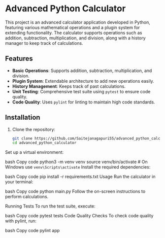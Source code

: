 # Advanced Python Calculator

This project is an advanced calculator application developed in Python, featuring various mathematical operations and a plugin system for extending functionality. The calculator supports operations such as addition, subtraction, multiplication, and division, along with a history manager to keep track of calculations.

## Features

- **Basic Operations**: Supports addition, subtraction, multiplication, and division.
- **Plugin System**: Extendable architecture to add new operations easily.
- **History Management**: Keeps track of past calculations.
- **Unit Testing**: Comprehensive test suite using `pytest` to ensure code quality.
- **Code Quality**: Uses `pylint` for linting to maintain high code standards.

## Installation

1. Clone the repository:
   ```bash
   git clone https://github.com/Saitejanagapuri55/advanced_python_calculator.git
   cd advanced_python_calculator
Set up a virtual environment:

bash
Copy code
python3 -m venv venv
source venv/bin/activate  # On Windows use `venv\Scripts\activate`
Install the required dependencies:

bash
Copy code
pip install -r requirements.txt
Usage
Run the calculator in your terminal:

bash
Copy code
python main.py
Follow the on-screen instructions to perform calculations.

Running Tests
To run the test suite, execute:

bash
Copy code
pytest tests
Code Quality Checks
To check code quality with pylint, run:

bash
Copy code
pylint app